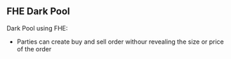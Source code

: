 ## FHE Dark Pool

Dark Pool using FHE:
- Parties can create buy and sell order withour revealing the size or price of the order
